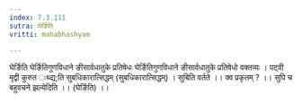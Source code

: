 ```yaml
---
index: 7.3.111
sutra: घेर्ङिति
vritti: mahabhashyam

---
```

 घेर्ङिति घेर्ङितिगुणविधाने ङीसार्वधातुके प्रतिषेधः घेर्ङितिगुणविधाने ङीसार्वधातुके प्रतिषेधो वक्तव्यः । पट्वी मृद्वी कुरुत ःथ्द्य;ति सुबधिकारात्सिद्धम् (सुबधिकारात्सिद्धम्) । सुबिति वर्तते ।। क्व प्रकृतम् ? ।। सुपि च बहुवचने झल्येदिति ।। (घेर्ङिति) ।। 